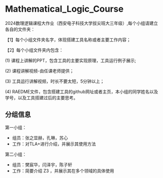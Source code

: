 # Mathematical_Logic_Course
2024数理逻辑课程大作业（西安电子科技大学拔尖班大三年级）,每个小组请建立各自的文件夹：

【1】每个小组文件夹名字，体现搭建工具名称或者主要工作内容；

【2】每个小组文件夹内包含：

(1) 课程上讲解的PPT，包含工具的主要实现原理，工具运行例子展示;  

(2) 课程讲解视频-由任课老师提供；

(3) 工具运行讲解视频，时长不要太短，5分钟以上；

(4) RAEDME文件，包含搭建工具的github网址或者主页，本小组的同学姓名以及学号，以及工具搭建过后的主要思考。

## 分组信息

第一小组：

- 组员：张之显赫，孔琳，苏心
- 工作：对TLA+进行介绍，并展示其使用方法

第二小组：

- 组员：樊宸华，闫泽宇，陈子轩
- 工作：简要介绍 Z3 ，并展示其在多个领域的具体使用

